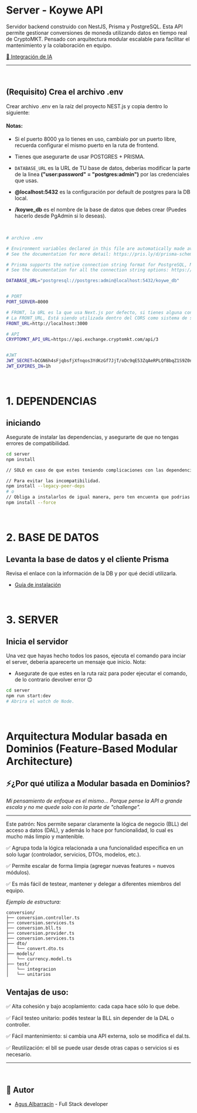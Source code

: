 # Server - Koywe API

Servidor backend construido con NestJS, Prisma y PostgreSQL. Esta API permite gestionar conversiones de moneda utilizando datos en tiempo real de CryptoMKT. Pensado con arquitectura modular escalable para facilitar el mantenimiento y la colaboración en equipo.

[🤖 Integración de IA](./docs/integracionIA.md)

---
&nbsp;


## (Requisito) Crea el archivo .env
Crear archivo .env en la raíz del proyecto NEST.js y copia dentro lo siguiente:

#### Notas:
- Si el puerto 8000 ya lo tienes en uso, cambialo por un puerto libre, recuerda configurar el mismo puerto en la ruta de frontend.

- Tienes que asegurarte de usar POSTGRES + PRISMA.
- `DATABASE_URL` es la URL de TU base de datos, deberias modificar la parte de la linea **("user:password" = "postgres:admin")** por las credenciales que usas. 
- **@localhost:5432** es la configuración por default de postgres para la DB local.
- **/koywe_db** es el nombre de la base de datos que debes crear (Puedes hacerlo desde PgAdmin si lo deseas). 

&nbsp;


```bash
# archivo .env

# Environment variables declared in this file are automatically made available to Prisma.
# See the documentation for more detail: https://pris.ly/d/prisma-schema#accessing-environment-variables-from-the-schema

# Prisma supports the native connection string format for PostgreSQL, MySQL, SQLite, SQL Server, MongoDB and CockroachDB.
# See the documentation for all the connection string options: https://pris.ly/d/connection-strings

DATABASE_URL="postgresql://postgres:admin@localhost:5432/koywe_db"


# PORT
PORT_SERVER=8000

# FRONT, la URL es la que usa Next.js por defecto, si tienes alguna configuración personalizada asegura de que sea la misma que el front.
# La FRONT_URL, Está siendo utilizada dentro del CORS como sistema de seguridad para el origen de solicitudes.
FRONT_URL=http://localhost:3000

# API
CRYPTOMKT_API_URL=https://api.exchange.cryptomkt.com/api/3


#JWT
JWT_SECRET=bCGN6h4sFjqbsfjXfnqos3YdKzGf7JjT/oDc9qE53ZqAeRPLQfBbqZ1S9Z0n8d3jW1/WSKmL7OZ7N+0YX9R0JbC
JWT_EXPIRES_IN=1h


```
&nbsp;

# 1. DEPENDENCIAS
## iniciando
Asegurate de instalar las dependencias, y asegurarte de que no tengas errores de compatibilidad.
&nbsp;

```bash
cd server
npm install

// SOLO en caso de que estes teniendo complicaciones con las dependencias por otra dependencias de tu ecosistema local intenta:

// Para evitar las incompatibilidad.
npm install --legacy-peer-deps 
# o
// Obliga a instalarlos de igual manera, pero ten encuenta que podrias tener complicaciones ya que fuerzas la instalación por más de que no sean compatibles. (No recomedable)
npm install --force
```
&nbsp;

# 2. BASE DE DATOS
## Levanta la base de datos y el cliente Prisma
Revisa el enlace con la información de la DB y por qué decidí utilizarla.

- [Guía de instalación](./docs/opcionDeDB.md)

&nbsp;

# 3. SERVER
## Inicia el servidor
Una vez que hayas hecho todos los pasos, ejecuta el comando para inciar el server, deberia aparecerte un mensaje que inicio.
Nota:
 - Asegurate de que estes en la ruta raiz para poder ejecutar el comando, de lo contrario devolver error 😊
&nbsp;

```bash
cd server
npm run start:dev
# Abrira el watch de Node.
```
&nbsp;


# Arquitectura Modular basada en Dominios (Feature-Based Modular Architecture)
## ⚡¿Por qué utiliza a Modular basada en Dominios?

*Mi pensamiento de enfoque es el mismo...
Porque pense la API a grande escala y no me quede solo con la parte de "challenge".*

---
Este patrón:
Nos permite separar claramente la lógica de negocio (BLL) del acceso a datos (DAL), y además lo hace por funcionalidad, lo cual es mucho más limpio y mantenible.

✅ Agrupa toda la lógica relacionada a una funcionalidad específica en un solo lugar (controlador, servicios, DTOs, modelos, etc.).

✅ Permite escalar de forma limpia (agregar nuevas features = nuevos módulos).

✅ Es más fácil de testear, mantener y delegar a diferentes miembros del equipo.


*Ejemplo de estructura:*

````
conversion/
├── conversion.controller.ts 
├── conversion.services.ts     
├── conversion.bll.ts         
├── conversion.provider.ts       
├── conversion.services.ts    
├── dto/
│   └── convert.dto.ts
├── models/
│   └── currency.model.ts
├── test/
│   └── integracion
│   └── unitarios
````
## Ventajas de uso:
✅ Alta cohesión y bajo acoplamiento: cada capa hace sólo lo que debe.

✅ Fácil testeo unitario: podés testear la BLL sin depender de la DAL o controller.

✅ Fácil mantenimiento: si cambia una API externa, solo se modifica el dal.ts.

✅ Reutilización: el bll se puede usar desde otras capas o servicios si es necesario.

---

&nbsp;

## 👥 Autor

- [Agus Albarracín](https://github.com/Agus-Albarracin) - Full Stack developer

